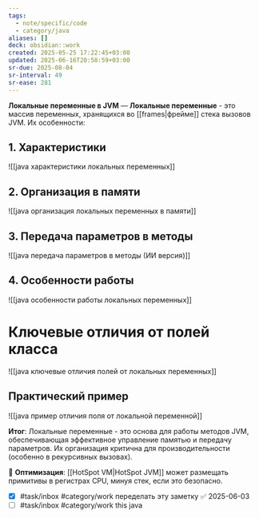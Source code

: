 ```yaml
---
tags:
  - note/specific/code
  - category/java
aliases: []
deck: obsidian::work
created: 2025-05-25 17:22:45+03:00
updated: 2025-06-16T20:58:59+03:00
sr-due: 2025-08-04
sr-interval: 49
sr-ease: 281
---
```


**Локальные переменные в JVM**
—
**Локальные переменные** - это массив переменных, хранящихся во [[frames|фрейме]] стека вызовов JVM. Их особенности:

## 1. Характеристики
![[java характеристики локальных переменных]]

## 2. Организация в памяти
![[java организация локальных переменных в памяти]]

## 3. Передача параметров в методы
![[java передача параметров в методы (ИИ версия)]]
## 4. Особенности работы
![[java особенности работы локальных переменных]]

# Ключевые отличия от полей класса

![[java ключевые отличия полей от локальных переменных]]

## Практический пример
![[java пример отличия поля от локальной переменной]]

**Итог**: Локальные переменные - это основа для работы методов JVM, обеспечивающая эффективное управление памятью и передачу параметров. Их организация критична для производительности (особенно в рекурсивных вызовах).

🚀 **Оптимизация**: [[HotSpot VM|HotSpot JVM]] может размещать примитивы в регистрах CPU, минуя стек, если это безопасно.

- [x] #task/inbox #category/work переделать эту заметку ✅ 2025-06-03
- [ ] #task/inbox #category/work this java
